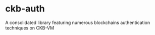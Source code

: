 # ckb-auth
A consolidated library featuring numerous blockchains authentication techniques on CKB-VM
